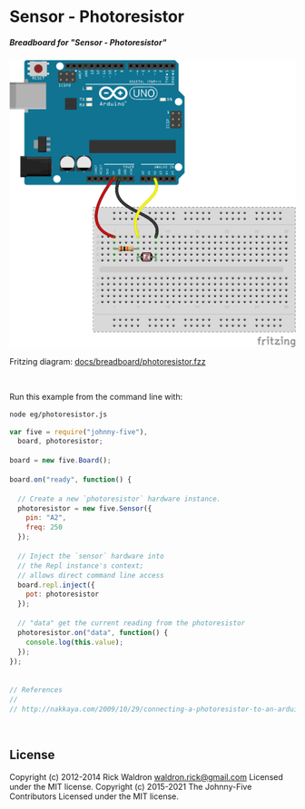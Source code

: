 <!--remove-start-->

# Sensor - Photoresistor

<!--remove-end-->






##### Breadboard for "Sensor - Photoresistor"



![docs/breadboard/photoresistor.png](breadboard/photoresistor.png)<br>

Fritzing diagram: [docs/breadboard/photoresistor.fzz](breadboard/photoresistor.fzz)

&nbsp;




Run this example from the command line with:
```bash
node eg/photoresistor.js
```


```javascript
var five = require("johnny-five"),
  board, photoresistor;

board = new five.Board();

board.on("ready", function() {

  // Create a new `photoresistor` hardware instance.
  photoresistor = new five.Sensor({
    pin: "A2",
    freq: 250
  });

  // Inject the `sensor` hardware into
  // the Repl instance's context;
  // allows direct command line access
  board.repl.inject({
    pot: photoresistor
  });

  // "data" get the current reading from the photoresistor
  photoresistor.on("data", function() {
    console.log(this.value);
  });
});


// References
//
// http://nakkaya.com/2009/10/29/connecting-a-photoresistor-to-an-arduino/

```








&nbsp;

<!--remove-start-->

## License
Copyright (c) 2012-2014 Rick Waldron <waldron.rick@gmail.com>
Licensed under the MIT license.
Copyright (c) 2015-2021 The Johnny-Five Contributors
Licensed under the MIT license.

<!--remove-end-->
